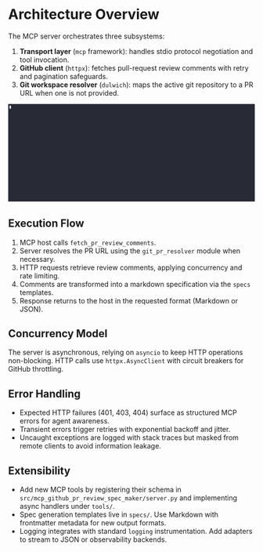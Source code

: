 # Architecture Overview

The MCP server orchestrates three subsystems:

1. **Transport layer** (`mcp` framework): handles stdio protocol negotiation and tool invocation.
2. **GitHub client** (`httpx`): fetches pull-request review comments with retry and pagination safeguards.
3. **Git workspace resolver** (`dulwich`): maps the active git repository to a PR URL when one is not provided.

![Architecture Diagram](../assets/demo.gif)

## Execution Flow

1. MCP host calls `fetch_pr_review_comments`.
2. Server resolves the PR URL using the `git_pr_resolver` module when necessary.
3. HTTP requests retrieve review comments, applying concurrency and rate limiting.
4. Comments are transformed into a markdown specification via the `specs` templates.
5. Response returns to the host in the requested format (Markdown or JSON).

## Concurrency Model

The server is asynchronous, relying on `asyncio` to keep HTTP operations non-blocking. HTTP calls use `httpx.AsyncClient` with circuit breakers for GitHub throttling.

## Error Handling

- Expected HTTP failures (401, 403, 404) surface as structured MCP errors for agent awareness.
- Transient errors trigger retries with exponential backoff and jitter.
- Uncaught exceptions are logged with stack traces but masked from remote clients to avoid information leakage.

## Extensibility

- Add new MCP tools by registering their schema in `src/mcp_github_pr_review_spec_maker/server.py` and implementing async handlers under `tools/`.
- Spec generation templates live in `specs/`. Use Markdown with frontmatter metadata for new output formats.
- Logging integrates with standard `logging` instrumentation. Add adapters to stream to JSON or observability backends.
